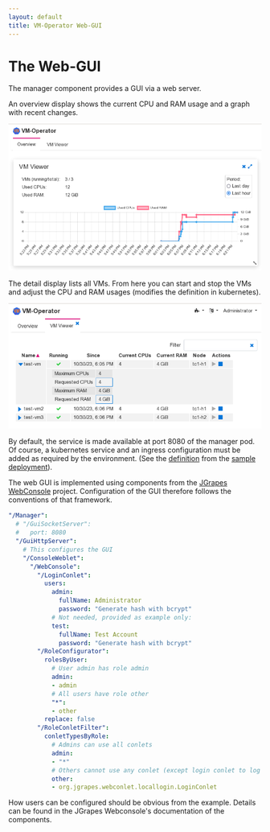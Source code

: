 ```yaml
---
layout: default
title: VM-Operator Web-GUI
---
```


# The Web-GUI

The manager component provides a GUI via a web server.

An overview display shows the current CPU and RAM usage and a graph
with recent changes.

![VM-Operator GUI](VM-Operator-GUI-preview.png)

The detail display lists all VMs. From here you can start and stop
the VMs and adjust the CPU and RAM usages (modifies the definition
in kubernetes).

![VM-Operator GUI](VM-Operator-GUI-view.png)

By default, the service is made available at port 8080 of the manager 
pod. Of course, a kubernetes service and an ingress configuration must
be added as required by the environment. (See the 
[definition](https://github.com/mnlipp/VM-Operator/blob/main/deploy/vmop-service.yaml)
from the
[sample deployment](https://github.com/mnlipp/VM-Operator/tree/main/deploy)).

The web GUI is implemented using components from the
[JGrapes WebConsole](https://mnlipp.github.io/jgrapes/WebConsole.html)
project. Configuration of the GUI therefore follows the conventions
of that framework.

```yaml
"/Manager":
  # "/GuiSocketServer":
  #   port: 8080
  "/GuiHttpServer":
    # This configures the GUI
    "/ConsoleWeblet":
      "/WebConsole":
        "/LoginConlet":
          users:
            admin:
              fullName: Administrator
              password: "Generate hash with bcrypt"
            # Not needed, provided as example only:
            test:
              fullName: Test Account
              password: "Generate hash with bcrypt"
        "/RoleConfigurator":
          rolesByUser:
            # User admin has role admin
            admin:
            - admin
            # All users have role other
            "*":
            - other
          replace: false
        "/RoleConletFilter":
          conletTypesByRole:
            # Admins can use all conlets
            admin:
            - "*"
            # Others cannot use any conlet (except login conlet to log out)
            other:
            - org.jgrapes.webconlet.locallogin.LoginConlet
```

How users can be configured should be obvious from the example. Details
can be found in the JGrapes Webconsole's documentation of the components.
